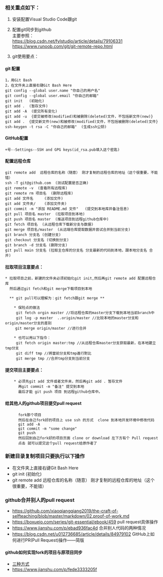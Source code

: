 ### 相关重点如下：  
1. 安装配置Visual Studio Code跟git
2. 配置git同步到github  
    主要参照：  
    https://blog.csdn.net/fylstudio/article/details/79106331  
    https://www.runoob.com/git/git-remote-repo.html

3. git使用要点：  
#### git 配置
    1，用Git Bash  
    2，在文件夹上直接右键Git Bash Here  
    git config --global user.name "你自己的用户名"  
    git config --global user.email "你自己的邮箱"  
    git init   (初始化)  
    git add .  (暂存文件)  
    git add -A  (提交所有变化) 
    git add -u  {提交被修改(modified)和被删除(deleted)文件，不包括新文件(new)}  
    git add .  {提交新文件(new)和被修改(modified)文件，不包括被删除(deleted)文件}
    ssh-keygen -t rsa -C "你自己的邮箱"  (生成ssh公钥)  

#### GitHub配置  
    +号--Settings--SSH and GPG keys(id_rsa.pub填入这个密匙)
#### 配置远程仓库
    git remote add  远程仓库的名称（随意） 刚才复制的远程仓库的地址（这个很重要，不能错）  
    ssh -T git@github.com  (测试配置是否正确)  
    git remote -v  (查看所有远程库)  
    git remote rm 项目名  (删除远程库)  
    git add 文件名     (添加文件)  
    git add 文件夹/    (添加文件夹)  
    git commit -m "添加 README.md 文件"   (提交到本地库并备注信息)  
    git pull 项目名 master  (拉取项目到本地)  
    git push 项目名 master  (推送项目到远程github仓库中)  
    git fetch 项目名  (从远程仓库下载新分支与数据)  
    git merge 项目名/master  (从远端仓库提取数据并尝试合并到当前分支)  
    git branch 分支名 (创建分支)
    git checkout 分支名 (切换到分支) 
    git branch -d 分支名 (删除分支) 
    git pull main 分支名 (拉取主仓库的分支名 分支最新的代码到本地，跟本地分支名 合并)

#### 拉取项目注意要点：
    * 拉取项目之前，新建的文件夹必须初始化git init,然后再git remote add 配置远程仓库  
      然后通过git fetch和git merge下载项目到本地  

      ** git pull可以理解为：git fetch跟git merge **
     
        * 保险点的做法
         git fetch orgin master //将远程仓库的master分支下载到本地当前branch中  
         git log -p master  ..origin/master //比较本地的master分支和origin/master分支的差别  
    　   git merge origin/master //进行合并

        * 也可以用以下指令：
         git fetch origin master:tmp //从远程仓库master分支获取最新，在本地建立tmp分支  
         git diff tmp //將當前分支和tmp進行對比  
         git merge tmp //合并tmp分支到当前分支

#### 提交项目主要要点：
        * 必须先git add 文件或者文件夹，然后再git add . 暂存文件  
          再git commit -m "备注" 提交到本地  
          最后才能 git push 项目 到远程github仓库中。

#### 给其他人的github项目提交pull request
	      fork那个项目  
	      然后在自己fork好的项目上 use ssh 的方式  clone 到本地开发环境中修改代码  
	      git add -A  
	      git commit -m "some change"  
	      git push  
	      然后回到自己fork好的项目页面 clone or download 左下方有个 Pull request  
	      点击 就可以提交这个pull request给原作者了

### 新建目录复制项目只要执行以下操作
* 在文件夹上直接右键Git Bash Here
* git init   (初始化)
* git remote add  远程仓库的名称（随意） 刚才复制的远程仓库的地址（这个很重要，不能错）          

### github合并别人的pull request
* https://github.com/xiaoqiangqiang2019/the-craft-of-selfteaching/blob/master/markdown/02.proof-of-work.md 
* https://boxueio.com/series/git-essential/ebook/459  pull request具体操作
* https://www.jianshu.com/p/ebad936fac4d  合并别人代码的两种情况
* https://blog.csdn.net/u012736685/article/details/84979102  GitHub上如何进行PR(Pull Request)操作——简版

#### github如何实现fork的项目与原项目同步
* [三种方式](201906/6.16/github如何实现fork的项目与原项目同步.md)
* https://www.jianshu.com/p/fede3333205f 